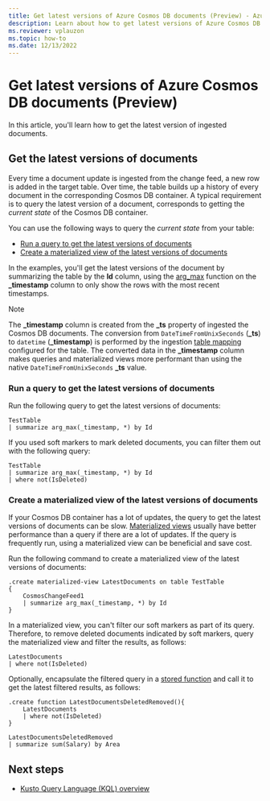 ```yaml
---
title: Get latest versions of Azure Cosmos DB documents (Preview) - Azure Data Explorer
description: Learn about how to get latest versions of Azure Cosmos DB documents in Azure Data Explorer.
ms.reviewer: vplauzon
ms.topic: how-to
ms.date: 12/13/2022
---
```


# Get latest versions of Azure Cosmos DB documents (Preview)

In this article, you'll learn how to get the latest version of ingested documents.

## Get the latest versions of documents

Every time a document update is ingested from the change feed, a new row is added in the target table. Over time, the table builds up a history of every document in the corresponding Cosmos DB container. A typical requirement is to query the latest version of a document, corresponds to getting the *current state* of the Cosmos DB container.

You can use the following ways to query the *current state* from your table:

- [Run a query to get the latest versions of documents](#run-a-query-to-get-the-latest-versions-of-documents)
- [Create a materialized view of the latest versions of documents](#create-a-materialized-view-of-the-latest-versions-of-documents)

In the examples, you'll get the latest versions of the document by summarizing the table by the **Id** column, using the [arg_max](kusto/query/arg-max-aggfunction.md) function on the **_timestamp** column to only show the rows with the most recent timestamps.

> [!NOTE]
> The **_timestamp** column is created from the **_ts** property of ingested the Cosmos DB documents. The conversion from `DateTimeFromUnixSeconds` (**_ts**) to `datetime` (**_timestamp**) is performed by the ingestion  [table mapping](ingest-data-cosmos-db-connection.md#step-1-choose-an-azure-data-explorer-table-and-configure-its-table-mapping) configured for the table. The converted data in the **_timestamp** column makes queries and materialized views more performant than using the native `DateTimeFromUnixSeconds` **_ts** value.

### Run a query to get the latest versions of documents

Run the following query to get the latest versions of documents:

```kusto
TestTable
| summarize arg_max(_timestamp, *) by Id
```

If you used soft markers to mark deleted documents, you can filter them out with the following query:

```kusto
TestTable
| summarize arg_max(_timestamp, *) by Id
| where not(IsDeleted)
```

### Create a materialized view of the latest versions of documents

If your Cosmos DB container has a lot of updates, the query to get the latest versions of documents can be slow. [Materialized views](kusto/management/materialized-views/materialized-view-overview.md) usually have better performance than a query if there are a lot of updates. If the query is frequently run, using a materialized view can be beneficial and save cost.

Run the following command to create a materialized view of the latest versions of documents:

```kusto
.create materialized-view LatestDocuments on table TestTable
{
    CosmosChangeFeed1
    | summarize arg_max(_timestamp, *) by Id
}
```

In a materialized view, you can't filter our soft markers as part of its query. Therefore, to remove deleted documents indicated by soft markers, query the materialized view and filter the results, as follows:

```kusto
LatestDocuments
| where not(IsDeleted)
```

Optionally, encapsulate the filtered query in a [stored function](kusto/query/schema-entities/stored-functions.md) and call it to get the latest filtered results, as follows:

```kusto
.create function LatestDocumentsDeletedRemoved(){
    LatestDocuments
    | where not(IsDeleted)
}

LatestDocumentsDeletedRemoved
| summarize sum(Salary) by Area
```

## Next steps

- [Kusto Query Language (KQL) overview](kusto/query/index.md)
